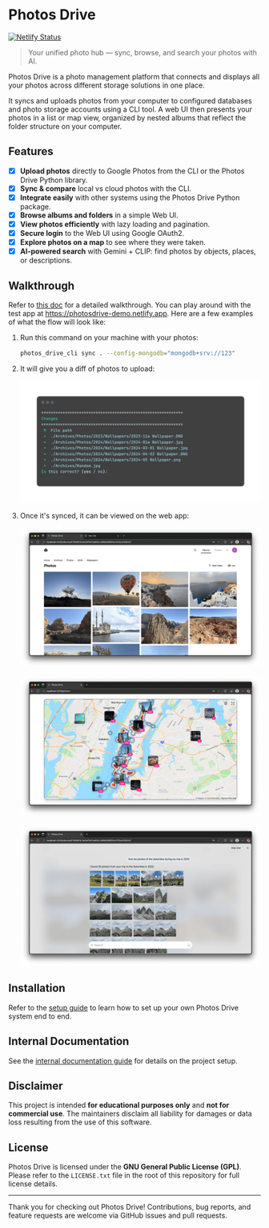 # Photos Drive

[![Netlify Status](https://api.netlify.com/api/v1/badges/36282e46-c4ab-407f-8a6e-b6dbb4f40748/deploy-status)](https://app.netlify.com/projects/photosdrive-demo/deploys)

> Your unified photo hub — sync, browse, and search your photos with AI.

Photos Drive is a photo management platform that connects and displays all your photos across different storage solutions in one place.

It syncs and uploads photos from your computer to configured databases and photo storage accounts using a CLI tool. A web UI then presents your photos in a list or map view, organized by nested albums that reflect the folder structure on your computer.

## Features

- [x] **Upload photos** directly to Google Photos from the CLI or the Photos Drive Python library.
- [x] **Sync & compare** local vs cloud photos with the CLI.
- [x] **Integrate easily** with other systems using the Photos Drive Python package.
- [x] **Browse albums and folders** in a simple Web UI.
- [x] **View photos efficiently** with lazy loading and pagination.
- [x] **Secure login** to the Web UI using Google OAuth2.
- [x] **Explore photos on a map** to see where they were taken.
- [x] **AI-powered search** with Gemini + CLIP: find photos by objects, places, or descriptions.

## Walkthrough

Refer to [this doc](docs/walkthrough.md) for a detailed walkthrough. You can play around with the test app at <https://photosdrive-demo.netlify.app>. Here are a few examples of what the flow will look like:

1. Run this command on your machine with your photos:

    ```bash
    photos_drive_cli sync . --config-mongodb="mongodb+srv://123"
    ```

1. It will give you a diff of photos to upload:

    ![Image of diff](./docs/images/sync_diff.png)

1. Once it's synced, it can be viewed on the web app:

    ![photos-list-page](docs/images/images-list-view.png)

    ![maps-view](docs/images/map-view.png)

    ![llm-view](docs/images/llm-view.png)

## Installation

Refer to the [setup guide](./docs/setup.md) to learn how to set up your own Photos Drive system end to end.

## Internal Documentation

See the [internal documentation guide](./docs/internal/toc.md) for details on the project setup.

## Disclaimer

This project is intended **for educational purposes only** and **not for commercial use**. The maintainers disclaim all liability for damages or data loss resulting from the use of this software.

## License

Photos Drive is licensed under the **GNU General Public License (GPL)**.
Please refer to the `LICENSE.txt` file in the root of this repository for full license details.

---

Thank you for checking out Photos Drive!
Contributions, bug reports, and feature requests are welcome via GitHub issues and pull requests.
